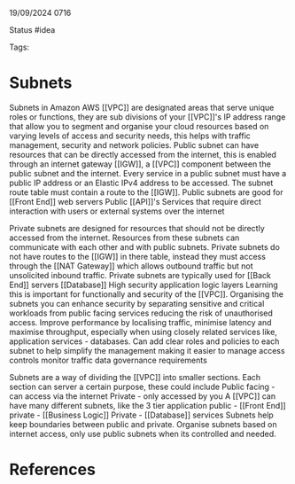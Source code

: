 19/09/2024 0716

Status #idea

Tags:

# Subnets

Subnets in Amazon AWS [[VPC]] are designated areas that serve unique roles or functions, they are sub divisions of your [[VPC]]'s IP address range that allow you to segment and organise your cloud resources based on varying levels of access and security needs, this helps with traffic management, security and network policies.
Public subnet can have resources that can be directly accessed from the internet, this is enabled through an internet gateway [[IGW]], a [[VPC]] component between the public subnet and the internet. Every service in a public subnet must have a public IP address or an Elastic IPv4 address to be accessed. The subnet route table must contain a route to the [[IGW]]. Public subnets are good for 
		[[Front End]] web servers
		Public [[API]]'s
		Services that require direct interaction with users or external systems over the internet
		
Private subnets are designed for resources that should not be directly accessed from the internet. Resources from these subnets can communicate with each other and with public subnets. Private subnets do not have routes to the [[IGW]] in there table, instead they must access through the [[NAT Gateway]] which allows outbound traffic but not unsolicited inbound traffic. Private subnets are typically used for
			[[Back End]] servers
			[[Database]]
			High security application logic layers
Learning this is important for functionally and security of the [[VPC]].
Organising the subnets you can enhance security by separating sensitive and critical workloads from public facing services reducing the risk of unauthorised access. Improve performance by localising traffic, minimise latency and maximise throughput, especially when using closely related services like, application services - databases.
Can add clear roles and policies to each subnet to help simplify the management making it easier to 
	manage access controls
	monitor traffic
	data governance requirements

Subnets are a way of dividing the [[VPC]] into smaller sections. Each section can server a certain purpose, these could include
	Public facing - can access via the internet
	Private - only accessed by you
A [[VPC]] can have many different subnets, like the 3 tier application
	public - [[Front End]]
	private - [[Business Logic]]
	Private - [[Database]] services
Subnets help keep boundaries between public and private. Organise subnets based on internet access, only use public subnets when its controlled and needed.
# References
